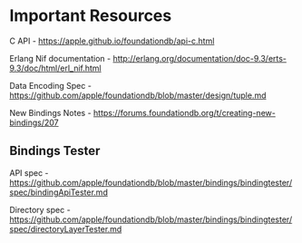 # Important Resources

C API - https://apple.github.io/foundationdb/api-c.html

Erlang Nif documentation -
http://erlang.org/documentation/doc-9.3/erts-9.3/doc/html/erl_nif.html

Data Encoding Spec -
https://github.com/apple/foundationdb/blob/master/design/tuple.md

New Bindings Notes -
https://forums.foundationdb.org/t/creating-new-bindings/207


## Bindings Tester

API spec -
https://github.com/apple/foundationdb/blob/master/bindings/bindingtester/spec/bindingApiTester.md

Directory spec - https://github.com/apple/foundationdb/blob/master/bindings/bindingtester/spec/directoryLayerTester.md
